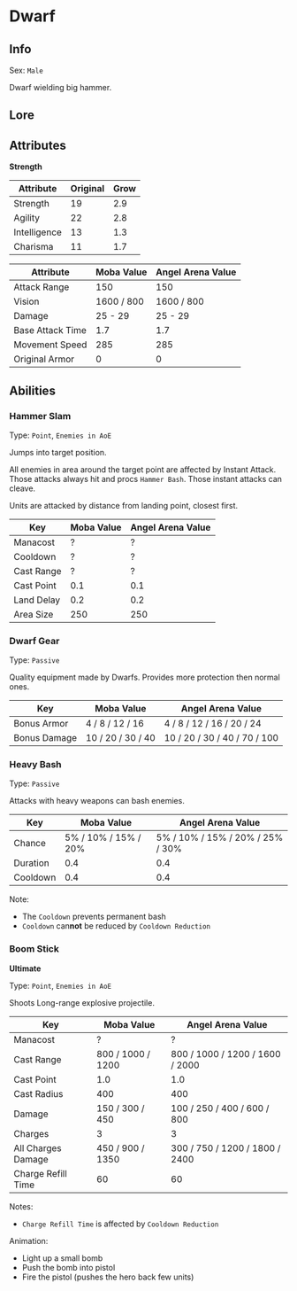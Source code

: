 # Dwarf

## Info
Sex: `Male`

Dwarf wielding big hammer.

## Lore

## Attributes

**Strength**

|  Attribute   | Original | Grow |
|--------------|----------|------|
| Strength     |    19    | 2.9  |
| Agility      |    22    | 2.8  |
| Intelligence |    13    | 1.3  |
| Charisma     |    11    | 1.7  |


|    Attribute     | Moba Value | Angel Arena Value |
|------------------|------------|-------------------|
| Attack Range     |    150     |        150        |
| Vision           | 1600 / 800 |     1600 / 800    |
| Damage           |  25 - 29   |      25 - 29      |
| Base Attack Time |    1.7     |        1.7        |
| Movement Speed   |    285     |        285        |
| Original Armor   |      0     |          0        |

## Abilities

### Hammer Slam

Type: `Point`, `Enemies in AoE`

Jumps into target position.

All enemies in area around the target point are affected by Instant Attack.
Those attacks always hit and procs `Hammer Bash`.
Those instant attacks can cleave.

Units are attacked by distance from landing point, closest first.

| Key | Moba Value | Angel Arena Value |
|-----|------------|-------------------|
| Manacost | ? | ? |
| Cooldown | ? | ? |
| Cast Range | ? | ? |
| Cast Point | 0.1 | 0.1 |
| Land Delay | 0.2 | 0.2 |
| Area Size | 250 | 250 |

### Dwarf Gear

Type: `Passive`

Quality equipment made by Dwarfs.
Provides more protection then normal ones.

|     Key     |   Moba Value   | Angel Arena Value |
|-------------|----------------|-------------------|
| Bonus Armor | 4 / 8 / 12 / 16 | 4 / 8 / 12 / 16 / 20 / 24 |
| Bonus Damage | 10 / 20 / 30 / 40 | 10 / 20 / 30 / 40 / 70 / 100 |

### Heavy Bash

Type: `Passive`

Attacks with heavy weapons can bash enemies.

| Key | Moba Value | Angel Arena Value |
|-----|------------|-------------------|
| Chance | 5% / 10% / 15% / 20% | 5% / 10% / 15% / 20% / 25% / 30% |
| Duration | 0.4 | 0.4 |
| Cooldown | 0.4 | 0.4 |

Note:
- The `Cooldown` prevents permanent bash
- `Cooldown` can**not** be reduced by `Cooldown Reduction`

### Boom Stick
**__Ultimate__**

Type: `Point`, `Enemies in AoE`

Shoots Long-range explosive projectile.

|     Key     |   Moba Value   | Angel Arena Value |
|-------------|----------------|-------------------|
| Manacost | ? | ? |
| Cast Range | 800 / 1000 / 1200 | 800 / 1000 / 1200 / 1600 / 2000 |
| Cast Point | 1.0 | 1.0 |
| Cast Radius | 400 | 400 |
| Damage | 150 / 300 / 450 | 100 / 250 / 400 / 600 / 800 |
| Charges | 3 | 3 |
| All Charges Damage | 450 / 900 / 1350 | 300 / 750 / 1200 / 1800 / 2400 |
| Charge Refill Time | 60 | 60 |

Notes:
- `Charge Refill Time` is affected by `Cooldown Reduction`

Animation:
- Light up a small bomb
- Push the bomb into pistol
- Fire the pistol (pushes the hero back few units)
